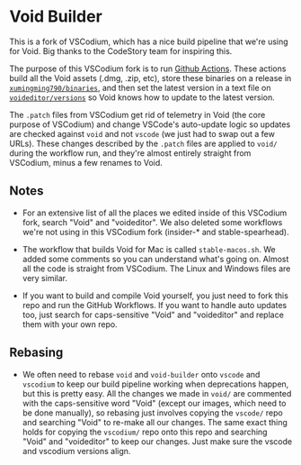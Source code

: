 # Void Builder

This is a fork of VSCodium, which has a nice build pipeline that we're using for Void. Big thanks to the CodeStory team for inspiring this.

The purpose of this VSCodium fork is to run [Github Actions](https://github.com/xumingming790/void-xumm-builder/actions). These actions build all the Void assets (.dmg, .zip, etc), store these binaries on a release in [`xumingming790/binaries`](https://github.com/xumingming790/binaries/releases), and then set the latest version in a text file on [`voideditor/versions`](https://github.com/voideditor/versions) so Void knows how to update to the latest version.

The  `.patch` files from VSCodium get rid of telemetry in Void (the core purpose of VSCodium) and change VSCode's auto-update logic so updates are checked against `void` and not `vscode` (we just had to swap out a few URLs). These changes described by the `.patch` files are applied to `void/` during the workflow run, and they're almost entirely straight from VSCodium, minus a few renames to Void.

## Notes

- For an extensive list of all the places we edited inside of this VSCodium fork, search "Void" and "voideditor". We also deleted some workflows we're not using in this VSCodium fork (insider-* and stable-spearhead).

- The workflow that builds Void for Mac is called `stable-macos.sh`. We added some comments so you can understand what's going on. Almost all the code is straight from VSCodium. The Linux and Windows files are very similar.

- If you want to build and compile Void yourself, you just need to fork this repo and run the GitHub Workflows. If you want to handle auto updates too, just search for caps-sensitive "Void" and "voideditor" and replace them with your own repo.

## Rebasing
- We often need to rebase `void` and `void-builder` onto `vscode` and `vscodium` to keep our build pipeline working when deprecations happen, but this is pretty easy. All the changes we made in `void/` are commented with the caps-sensitive word "Void" (except our images, which need to be done manually), so rebasing just involves copying the `vscode/` repo and searching "Void" to re-make all our changes. The same exact thing holds for copying the `vscodium/` repo onto this repo and searching "Void" and "voideditor" to keep our changes. Just make sure the vscode and vscodium versions align.
